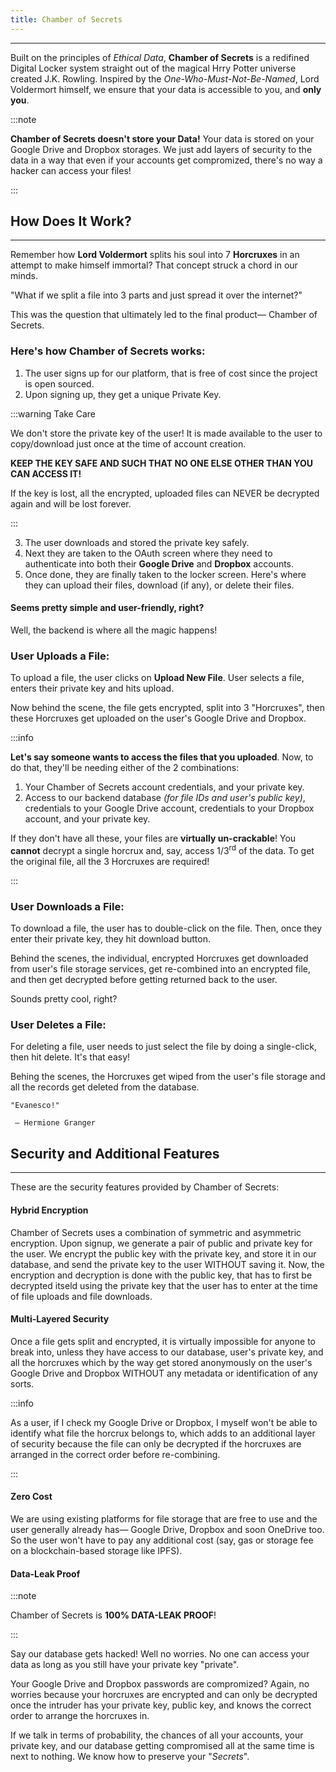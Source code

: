 ```yaml
---
title: Chamber of Secrets 
---
```

---

Built on the principles of *Ethical Data*, **Chamber of Secrets** is a redifined Digital Locker system straight out of the magical Hrry Potter universe created J.K. Rowling. Inspired by the *One-Who-Must-Not-Be-Named*, Lord Voldermort himself, we ensure that your data is accessible to you, and **only you**. 

:::note

**Chamber of Secrets doesn't store your Data!** Your data is stored on your Google Drive and Dropbox storages. We just add layers of security to the data in a way that even if your accounts get compromized, there's no way a hacker can access your files!

:::

## How Does It Work?
---

Remember how **Lord Voldermort** splits his soul into 7 **Horcruxes** in an attempt to make himself immortal? That concept struck a chord in our minds.  

"What if we split a file into 3 parts and just spread it over the internet?"

This was the question that ultimately led to the final product— Chamber of Secrets.

### Here's how Chamber of Secrets works:

1. The user signs up for our platform, that is free of cost since the project is open sourced.
2. Upon signing up, they get a unique Private Key.

:::warning Take Care

We don't store the private key of the user! It is made available to the user to copy/download just once at the time of account creation. 

**KEEP THE KEY SAFE AND SUCH THAT NO ONE ELSE OTHER THAN YOU CAN ACCESS IT!**

If the key is lost, all the encrypted, uploaded files can NEVER be decrypted again and will be lost forever. 

:::

3. The user downloads and stored the private key safely.
4. Next they are taken to the OAuth screen where they need to authenticate into both their **Google Drive** and **Dropbox** accounts. 
5. Once done, they are finally taken to the locker screen. Here's where they can upload their files, download (if any), or delete their files.

#### Seems pretty simple and user-friendly, right? 

Well, the backend is where all the magic happens!

### User Uploads a File:

To upload a file, the user clicks on **Upload New File**. User selects a file, enters their private key and hits upload.

Now behind the scene, the file gets encrypted, split into 3 "Horcruxes", then these Horcruxes get uploaded on the user's Google Drive and Dropbox. 

:::info

**Let's say someone wants to access the files that you uploaded**. Now, to do that, they'll be needing either of the 2 combinations:

1. Your Chamber of Secrets account credentials, and your private key.
2. Access to our backend database *(for file IDs and user's public key)*, credentials to your Google Drive account, credentials to your Dropbox account, and your private key.

If they don't have all these, your files are **virtually un-crackable**! You **cannot** decrypt a single horcrux and, say, access 1/3<sup>rd</sup> of the data. To get the original file, all the 3 Horcruxes are required!

:::


### User Downloads a File:

To download a file, the user has to double-click on the file. Then, once they enter their private key, they hit download button.

Behind the scenes, the individual, encrypted Horcruxes get downloaded from user's file storage services, get re-combined into an encrypted file, and then get decrypted before getting returned back to the user. 

Sounds pretty cool, right?

### User Deletes a File:

For deleting a file, user needs to just select the file by doing a single-click, then hit delete. It's that easy!

Behing the scenes, the Horcruxes get wiped from the user's file storage and all the records get deleted from the database. 

    "Evanesco!"

     — Hermione Granger

## Security and Additional Features
---

These are the security features provided by Chamber of Secrets:

#### Hybrid Encryption
Chamber of Secrets uses a combination of symmetric and asymmetric encryption. Upon signup, we generate a pair of public and private key for the user. We encrypt the public key with the private key, and store it in our database, and send the private key to the user WITHOUT saving it. Now, the encryption and decryption is done with the public key, that has to first be decrypted itseld using the private key that the user has to enter at the time of file uploads and file downloads.

#### Multi-Layered Security
Once a file gets split and encrypted, it is virtually impossible for anyone to break into, unless they have access to our database, user's private key, and all the horcruxes which by the way get stored anonymously on the user's Google Drive and Dropbox WITHOUT any metadata or identification of any sorts. 

:::info

As a user, if I check my Google Drive or Dropbox, I myself won't be able to identify what file the horcrux belongs to, which adds to an additional layer of security because the file can only be decrypted if the horcruxes are arranged in the correct order before re-combining.

:::

#### Zero Cost
We are using existing platforms for file storage that are free to use and the user generally already has— Google Drive, Dropbox and soon OneDrive too. So the user won't have to pay any additional cost (say, gas or storage fee on a blockchain-based storage like IPFS).

#### Data-Leak Proof
:::note

Chamber of Secrets is **100% DATA-LEAK PROOF**!

:::

Say our database gets hacked! Well no worries. No one can access your data as long as you still have your private key "private".

Your Google Drive and Dropbox passwords are compromized? Again, no worries because your horcruxes are encrypted and can only be decrypted once the intruder has your private key, public key, and knows the correct order to arrange the horcruxes in.

If we talk in terms of probability, the chances of all your accounts, your private key, and our database getting compromised all at the same time is next to nothing. We know how to preserve your "*Secrets*".